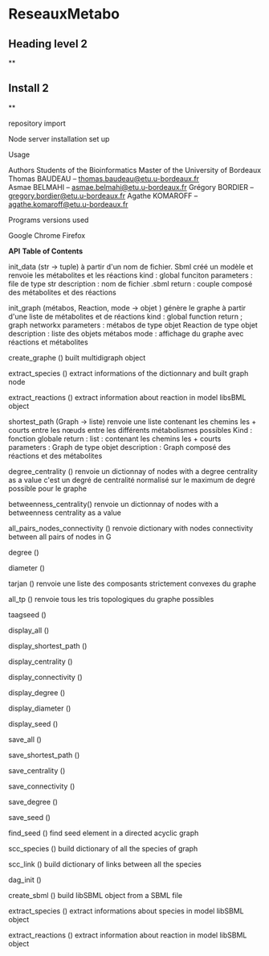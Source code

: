 # ReseauxMetabo

<h2>Heading level 2</h2>
** <h2>Install 2</h2> **

repository import 

Node server installation  set up 


Usage 


Authors
Students of the Bioinformatics Master of the University of Bordeaux 
Thomas BAUDEAU – thomas.baudeau@etu.u-bordeaux.fr   
Asmae BELMAHI  –  asmae.belmahi@etu.u-bordeaux.fr 
Grégory BORDIER – gregory.bordier@etu.u-bordeaux.fr 
Agathe KOMAROFF – agathe.komaroff@etu.u-bordeaux.fr 


Programs versions used 

Google Chrome 
Firefox 

**API**
__Table of Contents__

init_data (str → tuple) 
	à partir d'un nom de fichier. Sbml créé un modèle et renvoie les métabolites et les réactions 
kind : global funciton 
parameters : file de type str 
description : nom de fichier .sbml
return : couple composé des métabolites et des réactions 

init_graph (métabos, Reaction, mode → objet ) 
	génère le graphe à partir d'une liste de métabolites et de réactions 
kind : global function 
return ; graph networkx 
parameters : métabos de type objet
Reaction de type objet
description : liste des objets métabos
mode : affichage du graphe avec réactions et métabolites 

create_graphe () 
	built multidigraph object

extract_species () 
	extract informations of the dictionnary and built graph node 

extract_reactions () 
	extract information about reaction in model libsBML object 


shortest_path (Graph → liste) 
	renvoie une liste contenant les chemins les + courts entre les nœuds entre les différents métabolismes possibles 
Kind : fonction globale 
return : list : contenant les chemins les + courts 
parameters : Graph de type objet 
description : Graph composé des réactions et des métabolites 

degree_centrality () 
	renvoie un dictionnay of nodes with a degree centrality as a value 
c'est un degré de centralité normalisé sur le maximum de degré possible pour le graphe

betweenness_centrality() 
	renvoie un dictionnay of nodes with a betweenness centrality as a value 

all_pairs_nodes_connectivity () 
	renvoie dictionary with nodes connectivity between all pairs of nodes in G

degree () 

diameter () 

tarjan () 
 	renvoie une liste des composants strictement convexes du graphe 

all_tp () 
	renvoie tous les tris topologiques du graphe possibles 

taagseed () 



display_all () 

display_shortest_path () 

display_centrality () 

display_connectivity () 

display_degree () 

display_diameter () 

display_seed () 

save_all () 

save_shortest_path () 

save_centrality () 

save_connectivity () 

save_degree () 

save_seed () 

find_seed ()
	find seed element in a directed acyclic graph

scc_species ()
	build dictionary of all the species of graph

scc_link ()
	build dictionary of links between all the species 

dag_init () 

create_sbml ()
	build libSBML object from a SBML file

extract_species ()
	extract informations about species in model libSBML object

extract_reactions () 
	extract information about reaction in model libSBML object 


